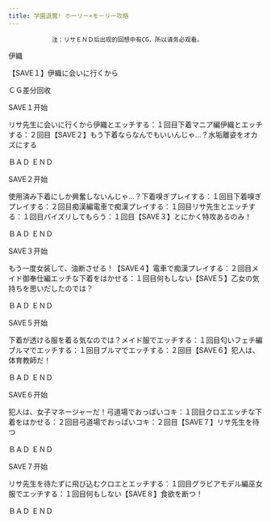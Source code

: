 ```yaml
---
title: 学園退魔! ホーリー×モーリー攻略
---
```


                注：リサＥＮＤ后出现的回想中有CG，所以请务必观看。

伊織

【SAVE１】伊織に会いに行くから

ＣＧ差分回收

SAVE１开始

リサ先生に会いに行くから伊織とエッチする：１回目下着マニア編伊織とエッチする：２回目【SAVE２】もう下着ならなんでもいいんじゃ…？水垢離姿をオカズにする

ＢＡＤ ＥＮＤ

SAVE２开始

使用済み下着にしか興奮しないんじゃ…？下着嗅ぎプレイする：１回目下着嗅ぎプレイする：２回目痴漢編電車で痴漢プレイする：１回目リサ先生とエッチする：１回目パイズリしてもらう：１回目【SAVE３】とにかく特攻あるのみ！

ＢＡＤ ＥＮＤ

SAVE３开始

もう一度女装して、油断させる！【SAVE４】電車で痴漢プレイする：２回目メイド御奉仕編エッチな下着をはかせる：１回目何もしない【SAVE５】乙女の気持ちを思いだしたのでは？

ＢＡＤ ＥＮＤ

SAVE５开始

下着が透ける服を着る気なのでは？メイド服でエッチする：１回目匂いフェチ編ブルマでエッチする：１回目ブルマでエッチする：２回目【SAVE６】犯人は、体育教師だ！

ＢＡＤ ＥＮＤ

SAVE６开始

犯人は、女子マネージャーだ！弓道場でおっぱいコキ：１回目クロエエッチな下着をはかせる：２回目弓道場でおっぱいコキ：２回目【SAVE７】リサ先生を待つ

ＢＡＤ ＥＮＤ

SAVE７开始

リサ先生を待たずに飛び込むクロエとエッチする：１回目グラビアモデル編巫女服でエッチする：１回目何もしない【SAVE８】食欲を断つ！

ＢＡＤ ＥＮＤ


              
